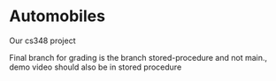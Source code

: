 # Automobiles
Our cs348 project

Final branch for grading is the branch stored-procedure and not main., demo video should also be in stored procedure

